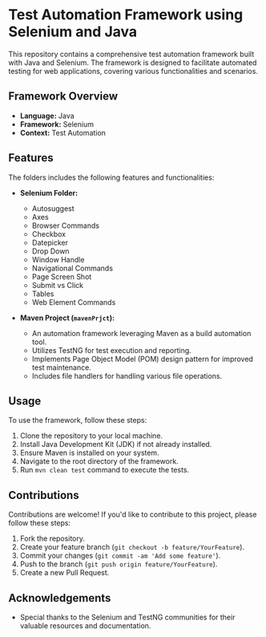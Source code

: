 # Test Automation Framework using Selenium and Java

This repository contains a comprehensive test automation framework built with Java and Selenium. The framework is designed to facilitate automated testing for web applications, covering various functionalities and scenarios.

## Framework Overview

- **Language:** Java
- **Framework:** Selenium
- **Context:** Test Automation

## Features

The folders includes the following features and functionalities:

- **Selenium Folder:**
  - Autosuggest
  - Axes
  - Browser Commands
  - Checkbox
  - Datepicker
  - Drop Down
  - Window Handle
  - Navigational Commands
  - Page Screen Shot
  - Submit vs Click
  - Tables
  - Web Element Commands

- **Maven Project (`mavenPrjct`):**
  - An automation framework leveraging Maven as a build automation tool.
  - Utilizes TestNG for test execution and reporting.
  - Implements Page Object Model (POM) design pattern for improved test maintenance.
  - Includes file handlers for handling various file operations.

## Usage

To use the framework, follow these steps:

1. Clone the repository to your local machine.
2. Install Java Development Kit (JDK) if not already installed.
3. Ensure Maven is installed on your system.
4. Navigate to the root directory of the framework.
5. Run `mvn clean test` command to execute the tests.

## Contributions

Contributions are welcome! If you'd like to contribute to this project, please follow these steps:

1. Fork the repository.
2. Create your feature branch (`git checkout -b feature/YourFeature`).
3. Commit your changes (`git commit -am 'Add some feature'`).
4. Push to the branch (`git push origin feature/YourFeature`).
5. Create a new Pull Request.

## Acknowledgements

- Special thanks to the Selenium and TestNG communities for their valuable resources and documentation.

